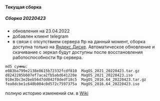 #### Текущая сборка
##### Сборка 20220423

* обновления на 23.04.2022
* добавлен клиент telegram
* в связи с отсутствием сервера ftp на данный момент, сборка доступна только на [Яндекс.Диске](https://disk.yandex.ru/d/Tnne2b40zhMaK). Автоматическое обновление и скачивание с зеркал будут доступны после восстановления работоспособности ftp сервера.

```     
md5 суммы:
e083ba799e2138e8615b72332fcdf810  MagOS_2021_20220423.tar.gz
d8242285b607ef7aca2fb5abd641220e  MagOS_2021_20220423.iso
910e3bc3e2beb56d7dd042f0dedf18c5  MagOS_2016.64_20220423.tar.gz
fea8dcbe1c640b004c0d572c7597375a  MagOS_2016.64_20220423.iso
```
полную историю изменений см. в [Wiki](https://github.com/magos-linux/magos-linux/wiki/История)
